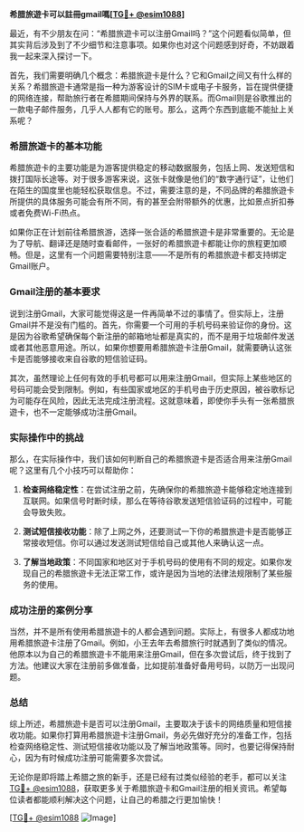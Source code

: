 **希腊旅遊卡可以註冊gmail嗎[[TG💪+ @esim1088](https://t.me/s/esim1088)]**

最近，有不少朋友在问：“希腊旅遊卡可以注册Gmail吗？”这个问题看似简单，但其实背后涉及到了不少细节和注意事项。如果你也对这个问题感到好奇，不妨跟着我一起来深入探讨一下。

首先，我们需要明确几个概念：希腊旅遊卡是什么？它和Gmail之间又有什么样的关系？希腊旅遊卡通常是指一种为游客设计的SIM卡或电子卡服务，旨在提供便捷的网络连接，帮助旅行者在希腊期间保持与外界的联系。而Gmail则是谷歌推出的一款电子邮件服务，几乎人人都有它的账号。那么，这两个东西到底能不能扯上关系呢？

### 希腊旅遊卡的基本功能

希腊旅遊卡的主要功能是为游客提供稳定的移动数据服务，包括上网、发送短信和拨打国际长途等。对于很多游客来说，这张卡就像是他们的“数字通行证”，让他们在陌生的国度里也能轻松获取信息。不过，需要注意的是，不同品牌的希腊旅遊卡所提供的具体服务可能会有所不同，有的甚至会附带额外的优惠，比如景点折扣券或者免费Wi-Fi热点。

如果你正在计划前往希腊旅游，选择一张合适的希腊旅遊卡是非常重要的。无论是为了导航、翻译还是随时查看邮件，一张好的希腊旅遊卡都能让你的旅程更加顺畅。但是，这里有一个问题需要特别注意——不是所有的希腊旅遊卡都支持绑定Gmail账户。

### Gmail注册的基本要求

说到注册Gmail，大家可能觉得这是一件再简单不过的事情了。但实际上，注册Gmail并不是没有门槛的。首先，你需要一个可用的手机号码来验证你的身份。这是因为谷歌希望确保每个新注册的邮箱地址都是真实的，而不是用于垃圾邮件发送或者其他恶意用途。所以，如果你想要用希腊旅遊卡注册Gmail，就需要确认这张卡是否能够接收来自谷歌的短信验证码。

其次，虽然理论上任何有效的手机号都可以用来注册Gmail，但实际上某些地区的号码可能会受到限制。例如，有些国家或地区的手机号由于历史原因，被谷歌标记为可能存在风险，因此无法完成注册流程。这就意味着，即使你手头有一张希腊旅遊卡，也不一定能够成功注册Gmail。

### 实际操作中的挑战

那么，在实际操作中，我们该如何判断自己的希腊旅遊卡是否适合用来注册Gmail呢？这里有几个小技巧可以帮助你：

1. **检查网络稳定性**：在尝试注册之前，先确保你的希腊旅遊卡能够稳定地连接到互联网。如果信号时断时续，那么在等待谷歌发送短信验证码的过程中，可能会导致失败。
   
2. **测试短信接收功能**：除了上网之外，还要测试一下你的希腊旅遊卡是否能够正常接收短信。你可以通过发送测试短信给自己或其他人来确认这一点。

3. **了解当地政策**：不同国家和地区对于手机号码的使用有不同的规定。如果你发现自己的希腊旅遊卡无法正常工作，或许是因为当地的法律法规限制了某些服务的使用。

### 成功注册的案例分享

当然，并不是所有使用希腊旅遊卡的人都会遇到问题。实际上，有很多人都成功地用希腊旅遊卡注册了Gmail。例如，小王去年去希腊旅行时就遇到了类似的情况。他原本以为自己的希腊旅遊卡不能用来注册Gmail，但在多次尝试后，终于找到了方法。他建议大家在注册前多做准备，比如提前准备好备用号码，以防万一出现问题。

### 总结

综上所述，希腊旅遊卡是否可以注册Gmail，主要取决于该卡的网络质量和短信接收功能。如果你打算用希腊旅遊卡注册Gmail，务必先做好充分的准备工作，包括检查网络稳定性、测试短信接收功能以及了解当地政策等。同时，也要记得保持耐心，因为有时候成功注册可能需要多次尝试。

无论你是即将踏上希腊之旅的新手，还是已经有过类似经验的老手，都可以关注[TG💪+ @esim1088](https://t.me/s/esim1088)，获取更多关于希腊旅遊卡和Gmail注册的相关资讯。希望每位读者都能顺利解决这个问题，让自己的希腊之行更加愉快！

[[TG💪+ @esim1088](https://t.me/s/esim1088) ![Image](https://i.postimg.cc/4NQfJmqS/Snipaste-2025-05-13-00-14-12.png)]